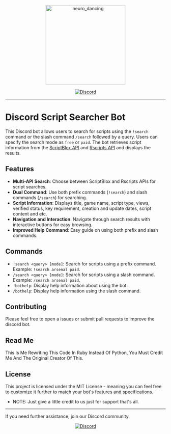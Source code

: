 <p align="center">
  <img src="https://github.com/AdvanceFTeam/Script_Searcher_Discord_Bot/assets/116656099/bdddc970-5321-49c1-929f-89f9a72fab9c" alt="neuro_dancing" width="250" height="250">
</p>

<p align="center">
  <a href="https://discord.gg/getindigo"><img src="https://img.shields.io/badge/Join-Discord-7289DA?style=flat-square&logo=discord&logoColor=white" alt="Discord"></a>
</p> 

---

# Discord Script Searcher Bot

This Discord bot allows users to search for scripts using the `!search` command or the slash command `/search` followed by a query. Users can specify the search mode as `free` or `paid`. The bot retrieves script information from the [ScriptBlox API](https://github.com/DocsGuy/Unoffical-Scriptblox-api-docs) and [Rscripts API](https://api.rscripts.net/) and displays the results.

## Features

- **Multi-API Search**: Choose between ScriptBlox and Rscripts APIs for script searches.
- **Dual Command**: Use both prefix commands (`!search`) and slash commands (`/search`) for searching.
- **Script Information**: Displays title, game name, script type, views, verified status, key requirement, creation and update dates, script content and etc.
- **Navigation and Interaction**: Navigate through search results with interactive buttons for easy browsing.
- **Improved Help Command**: Easy guide on using both prefix and slash commands.

## Commands

- `!search <query> [mode]`: Search for scripts using a prefix command. Example: `!search arsenal paid`.
- `/search <query> [mode]`: Search for scripts using a slash command. Example: `/search arsenal paid`.
- `!bothelp`: Display help information about using the bot.
- `/bothelp`: Display help information using the slash command.

## Contributing

Please feel free to open a issues or submit pull requests to improve the discord bot.

## Read Me

This Is Me Rewriting This Code In Ruby Instead Of Python, You Must Credit Me And The Original Creator Of This.

## License

This project is licensed under the MIT License - meaning you can feel free to customize it further to match your bot's features and specifications.
- NOTE: Just give a little credit to us just for support that's all.

---

If you need further assistance, join our Discord community.

<p align="center">
  <a href="https://discord.gg/getindigo"><img src="https://img.shields.io/badge/Join-Discord-7289DA?style=flat-square&logo=discord&logoColor=white" alt="Discord"></a>
</p> 

